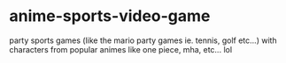# anime-sports-video-game
party sports games (like the mario party games ie. tennis, golf etc...) with characters from popular animes like one piece, mha, etc... lol
